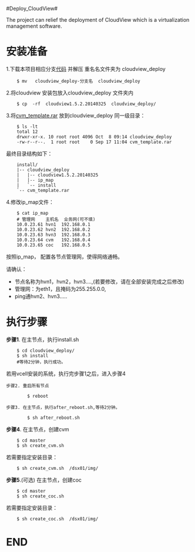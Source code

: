 #Deploy_CloudView#

The project can relief the deployment of CloudView which is a virtualization management software.


安装准备
=============

1.下载本项目相应分支[代码](https://github.com/shalk/cloudview_deploy/archive/1.5.2.zip)  并解压 
重名名文件夹为 cloudview_deploy

		$ mv   cloudview_deploy-分支名  cloudview_deploy

2.将cloudview 安装包放入cloudview_deploy 文件夹内

		$ cp  -rf  cloudview1.5.2.20140325  cloudview_deploy/

3.将[cvm_template.rar](http://pan.baidu.com/s/1c03l64C) 放到cloudview_deploy 同一级目录：

		$ ls -lt
		total 12
		drwxr-xr-x. 10 root root 4096 Oct  8 09:14 cloudview_deploy
		-rw-r--r--.  1 root root    0 Sep 17 11:04 cvm_template.rar

最终目录结构如下：

		install/
		|-- cloudview_deploy
		|   |-- cloudview1.5.2.20140325
		|	|-- ip_map
		|   `-- install
		`-- cvm_template.rar

4.修改ip_map文件：

		$ cat ip_map
		# 管理网    主机名  业务网(可不填)
		10.0.23.61 hvn1  192.168.0.1       
		10.0.23.62 hvn2  192.168.0.2
		10.0.23.63 hvn3  192.168.0.3
		10.0.23.64 cvm   192.168.0.4
		10.0.23.65 coc   192.168.0.5

按照ip_map， 配置各节点管理网，使得网络通畅。

请确认： 

- 节点名称为hvn1，hvn2，hvn3….,(若要修改，请在全部安装完成之后修改) 
- 管理网：为eth1，且掩码为255.255.0.0, 
- ping通hvn2、hvn3….. 


执行步骤
===========

		
**步骤1**. 在主节点，执行install.sh
		
		$ cd cloudview_deploy/
		$ sh install  
        #等待2分钟，执行成功。

若用vcell安装的系统，执行完步骤1之后，进入步骤4 

	步骤2. 重启所有节点
			
			$ reboot
	
	步骤3. 在主节点，执行after_reboot.sh,等待2分钟。
		
			$ sh after_reboot.sh 
		
**步骤4**. 在主节点，创建cvm
		
		$ cd master
		$ sh create_cvm.sh
若需要指定安装目录：
		
		$ sh create_cvm.sh  /dsx01/img/
		
**步骤5**.(可选) 在主节点，创建coc
		
		$ cd master
		$ sh create_coc.sh
若需要指定安装目录：
		
		$ sh create_coc.sh  /dsx01/img/



END
=====
